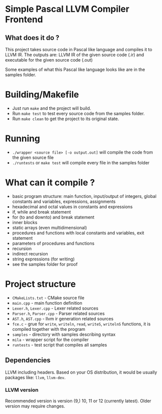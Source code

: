 # Simple Pascal LLVM Compiler Frontend

## What does it do ?
This project takes source code in Pascal like language and compiles it to LLVM IR.
The outputs are: LLVM IR of the given source code (.ir) and executable for the given source code (.out)

Some examples of what this Pascal like language looks like are in the samples folder.

# Building/Makefile

- Just run `make` and the project will build.
- Run `make test` to test every source code from the samples folder.
- Run `make clean` to get the project to its original state.

# Running
- `./wrapper <source file> [-o output.out]` will compile the code from the given source file
- `./runtests` or `make test` will compile every file in the samples folder

# What can it compile ?
- basic program structure: main function, input/output of integers, global constants and variables, expressions, assignments
- hexadecimal and octal values in constants and expressions
- if, while and break statement
- for (to and downto) and break statement
- inner blocks
- static arrays (even multidimensional)
- procedures and functions with local constants and variables, exit statement
- parameters of procedures and functions
- recursion
- indirect recursion
- string expressions (for writing)
- see the samples folder for proof

# Project structure

- `CMakeLists.txt` - CMake source file
- `main.cpp` - main function definition
- `Lexer.h`, `Lexer.cpp` - Lexer related sources
- `Parser.h`, `Parser.cpp` - Parser related sources
- `AST.h`, `AST.cpp` - llvm ir generation related sources
- `fce.c`  - grue for `write`, `writeln`, `read`, `writeS`, `writelnS` functions, it is compiled together with the program
- `samples` - directory with samples describing syntax
- `mila` - wrapper script for the compiler
- `runtests` - test script that compiles all samples

## Dependencies

LLVM including headers. Based on your OS distribution, it would be usually packages like:
`llvm`, `llvm-dev`.

### LLVM version

Recommended version is version (9,) 10, 11 or 12 (currently latest). Older version may require changes.

